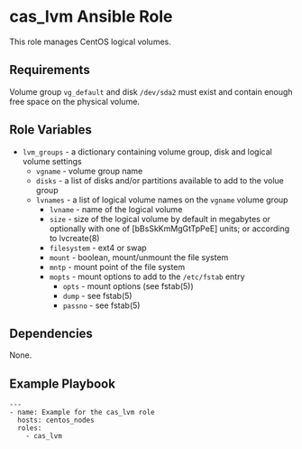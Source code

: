 # cas_lvm Ansible Role

This role manages CentOS logical volumes.

## Requirements

Volume group `vg_default` and disk `/dev/sda2` must exist and contain enough free space on the physical volume.

## Role Variables

- `lvm_groups` - a dictionary containing volume group, disk and logical volume settings
	- `vgname` - volume group name
	- `disks` - a list of disks and/or partitions available to add to the volue group
	- `lvnames` - a list of logical volume names on the `vgname` volume group
		- `lvname` - name of the logical volume
		- `size` - size of the logical volume by default in megabytes or optionally with one of [bBsSkKmMgGtTpPeE] units; or according to lvcreate(8) 
		- `filesystem` - ext4 or swap
		- `mount` - boolean, mount/unmount the file system
		- `mntp` - mount point of the file system
		- `mopts` - mount options to add to the `/etc/fstab` entry
			- `opts` - mount options (see fstab(5))
			- `dump` - see fstab(5)
			- `passno` - see fstab(5)

## Dependencies

None.

## Example Playbook

```
---
- name: Example for the cas_lvm role
  hosts: centos_nodes
  roles:
    - cas_lvm
```
